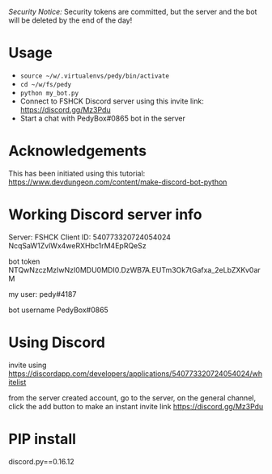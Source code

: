 *Security Notice:* Security tokens are committed, but the server and the bot will be deleted by the end of the day!

# Usage
- `source ~/w/.virtualenvs/pedy/bin/activate`
- `cd ~/w/fs/pedy`
- `python my_bot.py`
- Connect to FSHCK Discord server using this invite link: https://discord.gg/Mz3Pdu
- Start a chat with PedyBox#0865 bot in the server

# Acknowledgements
This has been initiated using this tutorial: https://www.devdungeon.com/content/make-discord-bot-python

# Working Discord server info
Server: FSHCK
Client ID: 540773320724054024
NcqSaW1ZvlWx4weRXHbc1rM4EpRQeSz

bot token
NTQwNzczMzIwNzI0MDU0MDI0.DzWB7A.EUTm3Ok7tGafxa_2eLbZXKv0arM

my user:
pedy#4187

bot username
PedyBox#0865

# Using Discord
invite using https://discordapp.com/developers/applications/540773320724054024/whitelist

from the server created account, go to the server, on the general channel, click the add button to make an instant invite link
https://discord.gg/Mz3Pdu


# PIP install
discord.py==0.16.12

